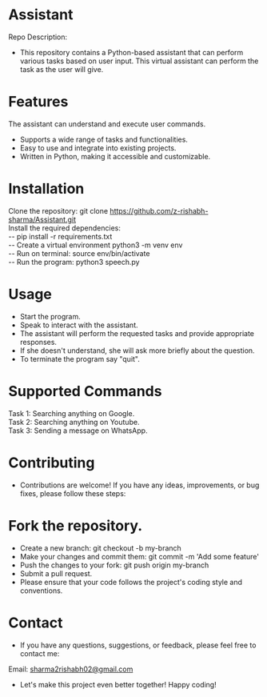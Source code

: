 # Assistant
Repo Description: <br>
- This repository contains a Python-based assistant that can perform various tasks based on user input. This virtual assistant can perform the task as the user will give.

# Features
The assistant can understand and execute user commands.<br>
- Supports a wide range of tasks and functionalities.<br>
- Easy to use and integrate into existing projects.<br>
- Written in Python, making it accessible and customizable.<br>


# Installation
Clone the repository: git clone https://github.com/z-rishabh-sharma/Assistant.git<br>
Install the required dependencies: <br> -- pip install -r requirements.txt<br>
-- Create a virtual environment python3 -m venv env <br>
-- Run on terminal: source env/bin/activate <br>
-- Run the program: python3 speech.py


# Usage
- Start the program.<br>
- Speak to interact with the assistant.<br>
- The assistant will perform the requested tasks and provide appropriate responses.<br>
- If she doesn't understand, she will ask more briefly about the question.<br>
- To terminate the program say "quit".<br>


# Supported Commands
Task 1: Searching anything on Google.<br>
Task 2: Searching anything on Youtube.<br>
Task 3: Sending a message on WhatsApp.<br>

# Contributing
- Contributions are welcome! If you have any ideas, improvements, or bug fixes, please follow these steps:<br>

# Fork the repository.
- Create a new branch: git checkout -b my-branch<br>
- Make your changes and commit them: git commit -m 'Add some feature'<br>
- Push the changes to your fork: git push origin my-branch<br>
- Submit a pull request.<br>
- Please ensure that your code follows the project's coding style and conventions.<br>

# Contact
- If you have any questions, suggestions, or feedback, please feel free to contact me:<br>

Email: sharma2rishabh02@gmail.com<br>
- Let's make this project even better together! Happy coding!<br>




